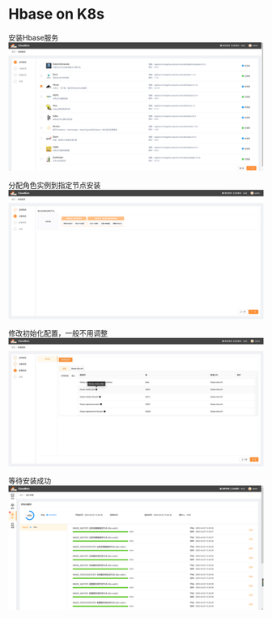 # Hbase on  K8s
安装Hbase服务
![图片.png](../images/hbase-1.png)

分配角色实例到指定节点安装
![图片.png](../images/hbase-2.png)

修改初始化配置，一般不用调整
![图片.png](../images/hbase-3.png)

等待安装成功
![图片.png](../images/hbase-4.png)
